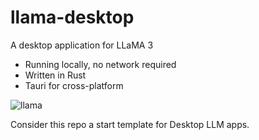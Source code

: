 # llama-desktop

A desktop application for LLaMA 3

- Running locally, no network required
- Written in Rust
- Tauri for cross-platform

![llama](https://github.com/yinguobing/llama-desktop/assets/10267910/ddca3f2c-e6c1-4e71-8c23-53c08220bc32)

Consider this repo a start template for Desktop LLM apps.